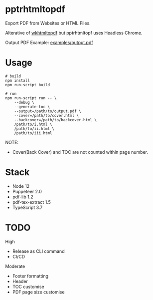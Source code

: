 # pptrhtmltopdf

Export PDF from Websites or HTML Files.

Alterative of [wkhtmltopdf](https://wkhtmltopdf.org/) but pptrhtmltopf uses Headless Chrome.

Output PDF Example: [examples/output.pdf](examples/output.pdf)

# Usage

```
# build
npm install
npm run-script build
```

```
# run
npm run-script run -- \
    --debug \
    --generate-toc \
    --output=/path/to/output.pdf \
    --cover=/path/to/cover.html \
    --backcover=/path/to/backcover.html \
    /path/to/i.html \
    /path/to/ii.html \
    /path/to/iii.html
```

NOTE:

- Cover(Back Cover) and TOC are not counted within page number.

# Stack

- Node 12
- Puppeteer 2.0
- pdf-lib 1.2
- pdf-tex-extract 1.5
- TypeScript 3.7

# TODO

High

- Release as CLI command
- CI/CD

Moderate

- Footer formatting
- Header
- TOC customise
- PDF page size customise
